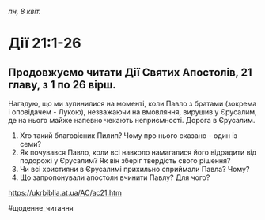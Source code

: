 
_пн, 8 квіт._

# Дії 21:1-26

## Продовжуємо читати Дії Святих Апостолів, 21 главу, з 1 по 26 вірш.
Нагадую, що ми зупинилися на моменті, коли Павло з братами (зокрема і оповідачем - Лукою), незважаючи на вмовляння, вирушив у Єрусалим, де на нього майже напевно чекають неприємності.
Дорога в Єрусалим.
1. Хто такий благовісник Пилип? Чому про нього сказано - один із семи?
2. Як почувався Павло, коли всі навколо намагалися його відрадити від подорожі у Єрусалим? Як він зберіг твердість свого рішення?
3. Чи всі християни в Єрусалимі прихильно сприймали Павла? Чому?
4. Що запропонували апостоли вчинити Павлу? Для чого?

https://ukrbiblia.at.ua/AC/ac21.htm 

#щоденне_читання

